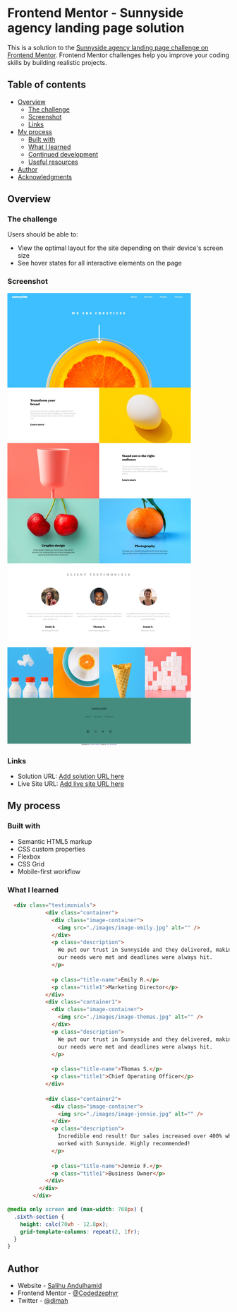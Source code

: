 # Frontend Mentor - Sunnyside agency landing page solution

This is a solution to the [Sunnyside agency landing page challenge on Frontend Mentor](https://www.frontendmentor.io/challenges/sunnyside-agency-landing-page-7yVs3B6ef). Frontend Mentor challenges help you improve your coding skills by building realistic projects.

## Table of contents

- [Overview](#overview)
  - [The challenge](#the-challenge)
  - [Screenshot](#screenshot)
  - [Links](#links)
- [My process](#my-process)
  - [Built with](#built-with)
  - [What I learned](#what-i-learned)
  - [Continued development](#continued-development)
  - [Useful resources](#useful-resources)
- [Author](#author)
- [Acknowledgments](#acknowledgments)

## Overview

### The challenge

Users should be able to:

- View the optimal layout for the site depending on their device's screen size
- See hover states for all interactive elements on the page

### Screenshot

![](./Screenshot.jpeg)

### Links

- Solution URL: [Add solution URL here](https://your-solution-url.com)
- Live Site URL: [Add live site URL here](https://your-live-site-url.com)

## My process

### Built with

- Semantic HTML5 markup
- CSS custom properties
- Flexbox
- CSS Grid
- Mobile-first workflow

### What I learned

```html
  <div class="testimonials">
            <div class="container">
              <div class="image-container">
                <img src="./images/image-emily.jpg" alt="" />
              </div>
              <p class="description">
                We put our trust in Sunnyside and they delivered, making sure
                our needs were met and deadlines were always hit.
              </p>

              <p class="title-name">Emily R.</p>
              <p class="title1">Marketing Director</p>
            </div>
            <div class="container1">
              <div class="image-container">
                <img src="./images/image-thomas.jpg" alt="" />
              </div>
              <p class="description">
                We put our trust in Sunnyside and they delivered, making sure
                our needs were met and deadlines were always hit.
              </p>

              <p class="title-name">Thomas S.</p>
              <p class="title1">Chief Operating Officer</p>
            </div>

            <div class="container2">
              <div class="image-container">
                <img src="./images/image-jennie.jpg" alt="" />
              </div>
              <p class="description">
                Incredible end result! Our sales increased over 400% when we
                worked with Sunnyside. Highly recommended!
              </p>

              <p class="title-name">Jennie F.</p>
              <p class="title1">Business Owner</p>
            </div>
          </div>
        </div>
```

```css
@media only screen and (max-width: 768px) {
  .sixth-section {
    height: calc(70vh - 12.8px);
    grid-template-columns: repeat(2, 1fr);
  }
}
```

## Author

- Website - [Salihu Andulhamid](https://infallible-pike-a0b433.netlify.app/)
- Frontend Mentor - [@Codedzephyr](https://www.frontendmentor.io/profile/Codedzephyr)
- Twitter - [@dimah](https://www.twitter.com/_Dimah__)
